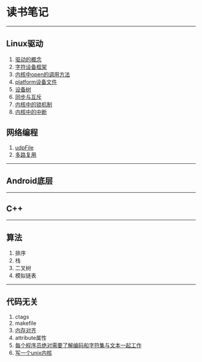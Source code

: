 # 读书笔记
 
---
## Linux驱动  
1. [驱动的概念](https://github.com/money89757/Linux-Book/blob/master/Device%20driver/driver%20day1.md) 
2. [字符设备框架](https://github.com/money89757/Linux-Book/blob/master/Device%20driver/driver%20day2.md)
3. [内核中open的调用方法](https://github.com/money89757/Linux-Book/blob/master/Device%20driver/driver%20day3.md) 
4. [platform设备文件](https://github.com/money89757/Linux-Book/blob/master/Device%20driver/driver%20day4.md)
5. [设备树](https://github.com/money89757/Linux-Book/blob/master/Device%20driver/driver%20day5.md)
6. [同步与互斥](https://github.com/money89757/Linux-Book/blob/master/Device%20driver/driver%20day7.md)
7. [内核中的锁机制](https://github.com/money89757/Linux-Book/blob/master/Device%20driver/driver%20day6.md)
8. [内核中的中断](https://github.com/money89757/Linux-Book/blob/master/Device%20driver/driver%20day8.md)

## 网络编程
1. [udpFile](https://github.com/money89757/Linux-Book/tree/master/%E7%BD%91%E7%BB%9C%E7%BC%96%E7%A8%8B/udpFile/udpFile)
2. [多路复用](https://github.com/money89757/Linux-Book/tree/master/%E7%BD%91%E7%BB%9C%E7%BC%96%E7%A8%8B/udpFile/%E5%A4%9A%E8%B7%AF%E5%A4%8D%E7%94%A8)
---
## Android底层
---
## C++
---
## 算法
1. 排序
2. 栈
3. 二叉树
4. 模拟链表
---
## 代码无关
1. ctags
2. makefile
3. [内存对齐](https://github.com/money89757/Linux-Book/blob/master/%E4%BB%A3%E7%A0%81%E6%97%A0%E5%85%B3/%E5%86%85%E5%AD%98%E5%AF%B9%E9%BD%90.md)
4. attribute属性
5. [每个程序员绝对需要了解编码和字符集与文本一起工作](http://kunststube.net/encoding/)
6. [写一个unix内核](https://indradhanush.github.io/blog/writing-a-unix-shell-part-1/)
